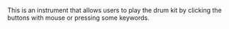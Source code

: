 This is an instrument that allows users to play the drum kit by clicking the buttons with mouse or pressing some keywords.
